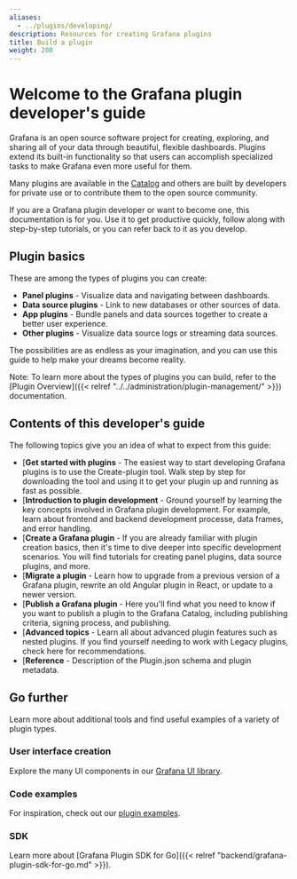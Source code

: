 ```yaml
---
aliases:
  - ../plugins/developing/
description: Resources for creating Grafana plugins
title: Build a plugin
weight: 200
---
```


# Welcome to the Grafana plugin developer's guide

Grafana is an open source software project for creating, exploring, and sharing all of your data through beautiful, flexible dashboards. Plugins extend its built-in functionality so that users can accomplish specialized tasks to make Grafana even more useful for them. 

Many plugins are available in the [Catalog](https://grafana.com/grafana/plugins/) and others are built by developers for private use or to contribute them to the open source community. 

If you are a Grafana plugin developer or want to become one, this documentation is for you. Use it to get productive quickly, follow along with step-by-step tutorials, or you can refer back to it as you develop.  

## Plugin basics

These are among the types of plugins you can create:

- **Panel plugins** - Visualize data and navigating between dashboards.
- **Data source plugins** - Link to new databases or other sources of data.
- **App plugins** - Bundle panels and data sources together to create a better user experience.
- **Other plugins** - Visualize data source logs or streaming data sources.

The possibilities are as endless as your imagination, and you can use this guide to help make your dreams become reality. 

   Note: To learn more about the types of plugins you can build, refer to the [Plugin Overview]({{< relref "../../administration/plugin-management/" >}}) documentation.

## Contents of this developer's guide

The following topics give you an idea of what to expect from this guide:

- [**Get started with plugins** - The easiest way to start developing Grafana plugins is to use the Create-plugin tool. Walk step by step for downloading the tool and using it to get your plugin up and running as fast as possible. 
- [**Introduction to plugin development** - Ground yourself by learning the key concepts involved in Grafana plugin development. For example, learn about frontend and backend development processe, data frames, and error handling. 
- [**Create a Grafana plugin** - If you are already familiar with plugin creation basics, then it's time to dive deeper into specific development scenarios. You will find tutorials for creating panel plugins, data source plugins, and more. 
- [**Migrate a plugin** - Learn how to upgrade from a previous version of a Grafana plugin, rewrite an old Angular plugin in React, or update to a newer version. 
- [**Publish a Grafana plugin**  - Here you'll find what you need to know if you want to publish a plugin to the Grafana Catalog, including publishing criteria, signing process, and publishing.
- [**Advanced topics** - Learn all about advanced plugin features such as nested plugins. If you find yourself needing to work with Legacy plugins, check here for recommendations.
- [**Reference** - Description of the Plugin.json schema and plugin metadata.

## Go further

Learn more about additional tools and find useful examples of a variety of plugin types.

### User interface creation

Explore the many UI components in our [Grafana UI library](https://developers.grafana.com/ui).

### Code examples

For inspiration, check out our [plugin examples](https://github.com/grafana/grafana-plugin-examples).

### SDK

Learn more about [Grafana Plugin SDK for Go]({{< relref "backend/grafana-plugin-sdk-for-go.md" >}}).
